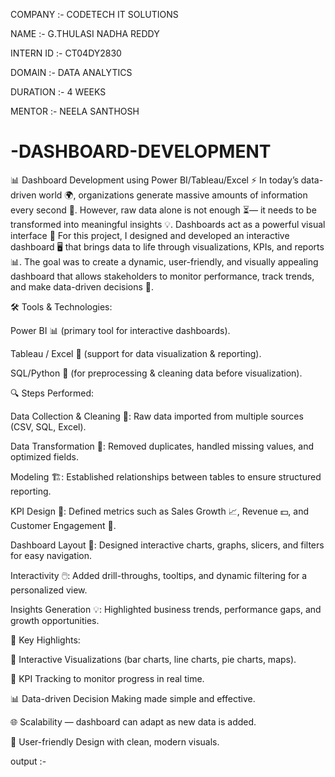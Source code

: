COMPANY :- CODETECH IT SOLUTIONS

NAME :- G.THULASI NADHA REDDY

INTERN ID :- CT04DY2830

DOMAIN :- DATA ANALYTICS

DURATION :- 4 WEEKS

MENTOR :- NEELA SANTHOSH


# -DASHBOARD-DEVELOPMENT
📊 Dashboard Development using Power BI/Tableau/Excel ⚡  In today’s data-driven world 🌍, organizations generate massive amounts of information every second 📂. However, raw data alone is not enough ⏳— it needs to be transformed into meaningful insights 💡. Dashboards act as a powerful visual interface 🎨 
For this project, I designed and developed an interactive dashboard 🖥️ that brings data to life through visualizations, KPIs, and reports 📊. The goal was to create a dynamic, user-friendly, and visually appealing dashboard that allows stakeholders to monitor performance, track trends, and make data-driven decisions 🚀.

🛠 Tools & Technologies:

Power BI 📊 (primary tool for interactive dashboards).

Tableau / Excel 📑 (support for data visualization & reporting).

SQL/Python 🐍 (for preprocessing & cleaning data before visualization).

🔍 Steps Performed:

Data Collection & Cleaning 🧹: Raw data imported from multiple sources (CSV, SQL, Excel).

Data Transformation 🔄: Removed duplicates, handled missing values, and optimized fields.

Modeling 🏗️: Established relationships between tables to ensure structured reporting.

KPI Design 🎯: Defined metrics such as Sales Growth 📈, Revenue 💵, and Customer Engagement 👥.

Dashboard Layout 🎨: Designed interactive charts, graphs, slicers, and filters for easy navigation.

Interactivity 🖱️: Added drill-throughs, tooltips, and dynamic filtering for a personalized view.

Insights Generation 💡: Highlighted business trends, performance gaps, and growth opportunities.

🌟 Key Highlights:

🚀 Interactive Visualizations (bar charts, line charts, pie charts, maps).

🎯 KPI Tracking to monitor progress in real time.

📊 Data-driven Decision Making made simple and effective.

🌐 Scalability — dashboard can adapt as new data is added.

🎨 User-friendly Design with clean, modern visuals.

output :- 

